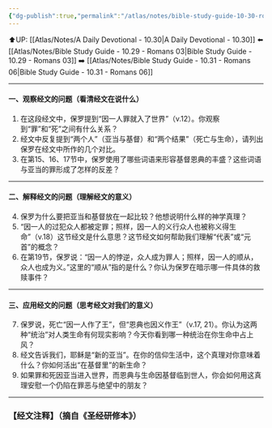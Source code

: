 ```yaml
---
{"dg-publish":true,"permalink":"/atlas/notes/bible-study-guide-10-30-romans-05-12-21/"}
---
```


⬆️UP: [[Atlas/Notes/A Daily Devotional - 10.30\|A Daily Devotional - 10.30]]
⬅️ [[Atlas/Notes/Bible Study Guide - 10.29 - Romans 03\|Bible Study Guide - 10.29 - Romans 03]]
➡️ [[Atlas/Notes/Bible Study Guide - 10.31 - Romans 06\|Bible Study Guide - 10.31 - Romans 06]] 

---

#### 一、观察经文的问题（看清经文在说什么）

1. 在这段经文中，保罗提到“因一人罪就入了世界”（v.12）。你观察到“罪”和“死”之间有什么关系？
2. 经文中反复提到“两个人”（亚当与基督）和“两个结果”（死亡与生命），请列出保罗在经文中所作的几个对比。
3. 在第15、16、17节中，保罗使用了哪些词语来形容基督恩典的丰盛？这些词语与亚当的罪形成了怎样的反差？


---

#### 二、解释经文的问题（理解经文的意义）

4. 保罗为什么要把亚当和基督放在一起比较？他想说明什么样的神学真理？
5. “因一人的过犯众人都被定罪；照样，因一人的义行众人也被称义得生命”（v.18）这节经文是什么意思？这节经文如何帮助我们理解“代表”或“元首”的概念？
6. 在第19节，保罗说：“因一人的悖逆，众人成为罪人；照样，因一人的顺从，众人也成为义。”这里的“顺从”指的是什么？你认为保罗在暗示哪一件具体的救赎事件？


---

#### 三、应用经文的问题（思考经文对我们的意义）

7. 保罗说，死亡“因一人作了王”，但“恩典也因义作王”（v.17, 21）。你认为这两种“统治”对人类生命有何现实影响？今天你看到哪一种统治在你生命中占上风？
8. 经文告诉我们，耶稣是“新的亚当”。在你的信仰生活中，这个真理对你意味着什么？你如何活出“在基督里”的新生命？
9. 如果罪和死因亚当进入世界，而恩典与生命因基督临到世人，你会如何用这真理安慰一个仍陷在罪恶与绝望中的朋友？

---
### 【经文注释】（摘自《圣经研修本》）

